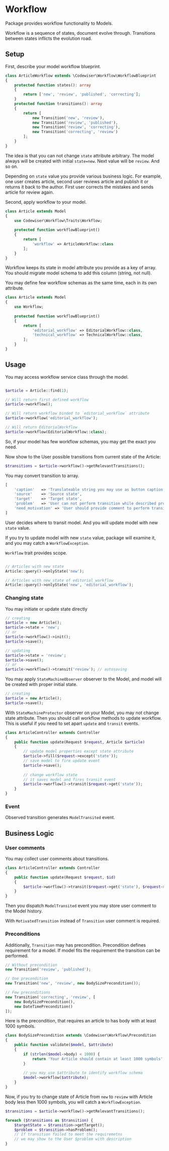 # Workflow

Package provides workflow functionality to Models.

Workflow is a sequence of states, document evolve through. 
Transitions between states inflicts the evolution road.

## Setup

First, describe your model workflow blueprint.

```php
class ArticleWorkflow extends \Codewiser\Workflow\WorkflowBlueprint
{
    protected function states(): array
    {
        return ['new', 'review', 'published', 'correcting'];
    }
    protected function transitions(): array
    {
        return [
            new Transition('new', 'review'),
            new Transition('review', 'published'),
            new Transition('review', 'correcting'),
            new Transition('correcting', 'review')
        ];
    }
}
```

The idea is that you can not change `state` attribute arbitrary.
The model always will be created with initial `state=new`.
Next value will be `review`. And so on.

Depending on `state` value you provide various business logic.
For example, one user creates article, 
second user reviews article 
and publish it or returns it back to the author.
First user corrects the mistakes and sends article for review again.

Second, apply workflow to your model.

```php
class Article extends Model
{
    use Codewiser\Workflow\Traits\Workflow;
    
    protected function workflowBlueprint()
    {
        return [
            'workflow' => ArticleWorkflow::class
        ];
    }
}
```

Workflow keeps its state in model attribute you provide as a key of array.
You should migrate model schema to add this column (string, not null).

You may define few workflow schemas as the same time, each in its own attribute.

```php
class Article extends Model
{
    use Workflow;
    
    protected function workflowBlueprint()
    {
        return [
            'editorial_workflow' => EditorialWorkflow::class,
            'technical_workflow' => TechnicalWorkflow::class,
        ];
    }
}
```

## Usage

You may access workflow service class through the model.

```php

$article = Article::find(1);

// Will return first defined workflow
$article->workflow(); 

// Will return workflow binded to `editorial_workflow` attribute
$article->workflow('editorial_workflow'); 

// Will return EditorialWorkflow
$article->workflow(EditorialWorkflow::class); 

```

So, if your model has few workflow schemas, you may get the exact you need. 

Now show to the User possible transitions from current state of the Article:

```php
$transitions = $article->workflow()->getRelevantTransitions();
```

You may convert transition to array.

```php
[
    'caption'   => 'Translateable string you may use as button caption',
    'source'    => 'Source state',
    'target'    => 'Target state',
    'problem'   => 'User can not perform transition while described problem not solved. See business-logic',
    'need_motivation' => 'User should provide comment to perform transition'
]
```

User decides where to transit model. And you will update model with new `state` value.

If you try to update model with new `state` value, 
package will examine it, 
and you may catch a `WorkflowException`.

`Workflow` trait provides scope.

```php

// Articles with new state
Article::query()->onlyState('new');

// Articles with new state of editorial_workflow
Article::query()->onlyState('new', 'editorial_workflow');
```
### Changing state

You may initiate or update state directly

```php
// creating
$article = new Article();
$article->state = 'new';
// or
$article->workflow()->init();
$article->save();

// updating
$article->state = 'review';
$article->save();
// or
$article->workflow()->transit('review'); // autosaving
```

You may apply `StateMachineObserver` observer to the Model, and model will be created with proper initial state.

```php
// creating
$article = new Article();
$article->save();
```

With `StateMachineProtector` observer on your Model, you may not change state attribute.
Then you should call workflow methods to update workflow.
This is useful if you need to set apart `update` and `transit` events.

```php
class ArticleController extends Controller
{
    public function update(Request $request, Article $article)
    {
        // update model properties except state attribute
        $article->fill($request->except('state'));
        // save model to fire update event
        $article->save();
        
        // change workflow state 
        // it saves model and fires transit event
        $article->worflow()->transit($request->get('state'));
    }
}
```

### Event

Observed transition generates `ModelTransited` event.

## Business Logic

### User comments

You may collect user comments about transitions.

```php
class ArticleController extends Controller
{
    public function update(Request $request, $id)
    {
        $article->worflow()->transit($request->get('state'), $request->get('comment'));
    }
}
```

Then you dispatch `ModelTransited` event you may store user comment to the Model history.

With `MotivatedTransition` instead of `Transition` user comment is required.

### Preconditions

Additionally, `Transition` may has precondition. 
Precondition defines requirement for a model. If model fits the requirement the transition can be performed.

```php
// Without precondition
new Transition('review', 'published');

// One precondition
new Transition('new', 'review', new BodySizePrecondition());

// Few preconditions 
new Transition('correcting', 'review', [
    new BodySizePrecondition(),
    new DateTimePrecondition()
]); 
```

Here is the precondition, that requires an article to has body with at least 1000 symbols.

```php
class BodySizePrecondition extends \Codewiser\Workflow\Precondition
{
    public function validate($model, $attribute)
    {
        if (strlen($model->body) < 1000) {
            return 'Your Article should contain at least 1000 symbols';
        }
        
        // you may use $attribute to identify workflow schema
        $model->workflow($attribute);
    }
}
```

Now, if you try to change state of Article from `new` to `review` 
with Article body less then 1000 symbols, you will catch a `WorkflowException`.

```php
$transitions = $article->workflow()->getRelevantTransitions();

foreach ($transitions as $transition) {
    $targetState = $transition->getTarget();
    $problem = $transition->hasProblem(); 
    // If transition failed to meet the requiremetns 
    // we may show to the User $problem with description
}

```
